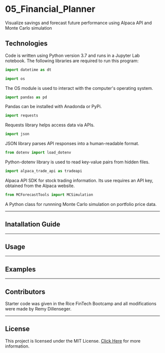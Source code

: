 # 05_Financial_Planner
Visualize savings and forecast future performance using Alpaca API and Monte Carlo simulation

## Technologies
Code is written using Python version 3.7 and runs in a Jupyter Lab notebook. 
The following libraries are required to run this program:

```python
import datetime as dt
```
```python
import os
```
The OS module is used to interact with the computer's operating system.

```python
import pandas as pd
```
Pandas can be installed with Anadonda or PyPi.

```python
import requests
```
Requests library helps access data via APIs.

```python
import json
```
JSON library parses API responses into a human-readable format.
```python
from dotenv import load_dotenv
```
Python-dotenv library is used to read key-value pairs from hidden files.
```python
import alpaca_trade_api as tradeapi
```
Alpaca API SDK for stock trading information. Its use requires an API key, obtained from the Alpaca website.
```python
from MCForecastTools import MCSimulation
```
A Python class for runnning Monte Carlo simulation on portfolio price data. 

---

## Inatallation Guide

---

## Usage

---

## Examples

---

## Contributors
Starter code was given in the Rice FinTech Bootcamp and all modifications were made by Remy Dillenseger.

---
## License
This project is licensed under the MIT License.
[Click Here](https://github.com/rdillens/05_Financia_Planner/blob/main/LICENSE) for more information.
